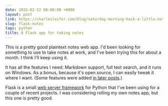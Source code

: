 ```yaml
---
date: 2015-02-22 08:00:00 +0000
layout: post
link: https://charlesleifer.com/blog/saturday-morning-hack-a-little-note-taking-app-with-flask/
slug: flask-notes
tags: python
title: A Flask app for taking notes
---
```


This is a pretty good plaintext notes web app. I'd been looking for something to use to take notes at work, and I've been trying this for about a month. I think I'll keep using it.

It has all the features I need: Markdown support, full text search, and it runs on Windows. As a bonus, because it's open source, I can easily tweak it where I want. (Some features were added [in later posts](https://charlesleifer.com/blog/tags/saturday-morning-hacks/).)

Flask is a small [web server framework](http://flask.pocoo.org/) for Python that I've been using for a couple of recent projects. I was considering rolling my own notes app, but this one is pretty good.
